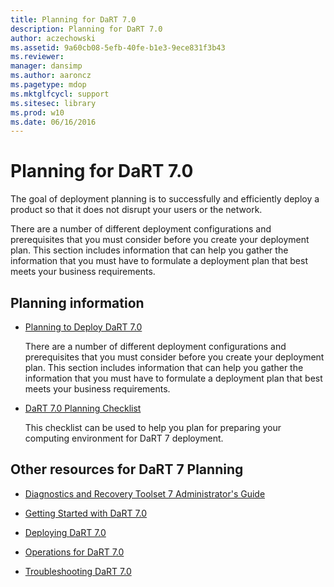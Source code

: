 ```yaml
---
title: Planning for DaRT 7.0
description: Planning for DaRT 7.0
author: aczechowski
ms.assetid: 9a60cb08-5efb-40fe-b1e3-9ece831f3b43
ms.reviewer: 
manager: dansimp
ms.author: aaroncz
ms.pagetype: mdop
ms.mktglfcycl: support
ms.sitesec: library
ms.prod: w10
ms.date: 06/16/2016
---
```



# Planning for DaRT 7.0


The goal of deployment planning is to successfully and efficiently deploy a product so that it does not disrupt your users or the network.

There are a number of different deployment configurations and prerequisites that you must consider before you create your deployment plan. This section includes information that can help you gather the information that you must have to formulate a deployment plan that best meets your business requirements.

## Planning information


-   [Planning to Deploy DaRT 7.0](planning-to-deploy-dart-70.md)

    There are a number of different deployment configurations and prerequisites that you must consider before you create your deployment plan. This section includes information that can help you gather the information that you must have to formulate a deployment plan that best meets your business requirements.

-   [DaRT 7.0 Planning Checklist](dart-70-planning-checklist-dart-7.md)

    This checklist can be used to help you plan for preparing your computing environment for DaRT 7 deployment.

## <a href="" id="other-resources-for-dart-7-planning-"></a>Other resources for DaRT 7 Planning


-   [Diagnostics and Recovery Toolset 7 Administrator's Guide](index.md)

-   [Getting Started with DaRT 7.0](getting-started-with-dart-70-new-ia.md)

-   [Deploying DaRT 7.0](deploying-dart-70-new-ia.md)

-   [Operations for DaRT 7.0](operations-for-dart-70-new-ia.md)

-   [Troubleshooting DaRT 7.0](troubleshooting-dart-70-new-ia.md)

 

 





